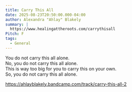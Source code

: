 ```yaml
---
title: Carry This All
date: 2025-08-23T20:50:00.000-04:00
author: Alexandra "Ahlay" Blakely
summary: |
  https://www.healingattheroots.com/carrythisall
Pitch: F
tags:
  - General
---
```

You do not carry this all alone.\
No, you do not carry this all alone.\
This is way too big for you to carry this on your own.\
So, you do not carry this all alone.

<https://ahlayblakely.bandcamp.com/track/carry-this-all-2>
